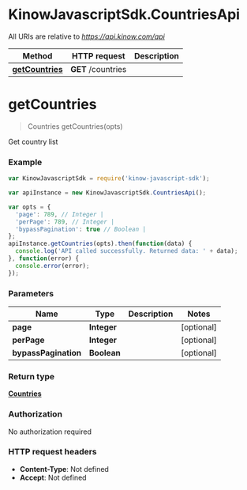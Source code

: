 # KinowJavascriptSdk.CountriesApi

All URIs are relative to *https://api.kinow.com/api*

Method | HTTP request | Description
------------- | ------------- | -------------
[**getCountries**](CountriesApi.md#getCountries) | **GET** /countries | 


<a name="getCountries"></a>
# **getCountries**
> Countries getCountries(opts)



Get country list

### Example
```javascript
var KinowJavascriptSdk = require('kinow-javascript-sdk');

var apiInstance = new KinowJavascriptSdk.CountriesApi();

var opts = { 
  'page': 789, // Integer | 
  'perPage': 789, // Integer | 
  'bypassPagination': true // Boolean | 
};
apiInstance.getCountries(opts).then(function(data) {
  console.log('API called successfully. Returned data: ' + data);
}, function(error) {
  console.error(error);
});

```

### Parameters

Name | Type | Description  | Notes
------------- | ------------- | ------------- | -------------
 **page** | **Integer**|  | [optional] 
 **perPage** | **Integer**|  | [optional] 
 **bypassPagination** | **Boolean**|  | [optional] 

### Return type

[**Countries**](Countries.md)

### Authorization

No authorization required

### HTTP request headers

 - **Content-Type**: Not defined
 - **Accept**: Not defined

